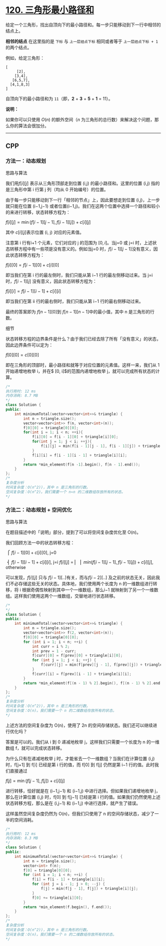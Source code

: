 # [120. 三角形最小路径和](https://leetcode-cn.com/problems/triangle/)

给定一个三角形，找出自顶向下的最小路径和。每一步只能移动到下一行中相邻的结点上。

**相邻的结点** 在这里指的是 `下标` 与 `上一层结点下标` 相同或者等于 `上一层结点下标 + 1` 的两个结点。

 

例如，给定三角形：

```
[
     [2],
    [3,4],
   [6,5,7],
  [4,1,8,3]
]
```

自顶向下的最小路径和为 `11`（即，**2** + **3** + **5** + **1** = 11）。

 

**说明：**

如果你可以只使用 *O*(*n*) 的额外空间（*n* 为三角形的总行数）来解决这个问题，那么你的算法会很加分。

***

## CPP

### 方法一：动态规划

思路与算法

我们用$f[i][j]$ 表示从三角形顶部走到位置 (i,j) 的最小路径和。这里的位置 (i,j) 指的是三角形中第 i 行第 j 列（均从 0 开始编号）的位置。

由于每一步只能移动到下一行「相邻的节点」上，因此要想走到位置 (i,j)，上一步就只能在位置 (i−1,j−1) 或者位置(i−1,j)。我们在这两个位置中选择一个路径和较小的来进行转移，状态转移方程为：

$f[i][j] = \min(f[i-1][j-1], f[i-1][j]) + c[i][j]$

其中 $c[i][j]$表示位置 (i, j) 对应的元素值。

注意第 i 行有i+1 个元素，它们对应的 j 的范围为 $[0,i]$。当j=0 或 j=i 时，上述状态转移方程中有一些项是没有意义的。例如当j=0 时，$f[i-1][j-1]$没有意义，因此状态转移方程为：

$f[i][0] = f[i-1][0] + c[i][0]$

即当我们在第 i 行的最左侧时，我们只能从第 i−1 行的最左侧移动过来。当 j=i 时，$f[i-1][j]$ 没有意义，因此状态转移方程为：

$f[i][i] = f[i-1][i-1] + c[i][i]$

即当我们在第 ii 行的最右侧时，我们只能从第 i−1 行的最右侧移动过来。

最终的答案即为 $f[n-1][0]$到 $f[n-1][n-1]$中的最小值，其中 n 是三角形的行数。

细节

状态转移方程的边界条件是什么？由于我们已经去除了所有「没有意义」的状态，因此边界条件可以定为：

$f[0][0] = c[0][0]$

即在三角形的顶部时，最小路径和就等于对应位置的元素值。这样一来，我们从 1 开始递增地枚举 i，并在$ [0, i]$的范围内递增地枚举 j，就可以完成所有状态的计算。

```cpp
/*
执行用时: 12 ms
内存消耗: 8.7 MB
*/
class Solution {
public:
    int minimumTotal(vector<vector<int>>& triangle) {
        int n = triangle.size();
        vector<vector<int>> f(n, vector<int>(n));
        f[0][0] = triangle[0][0];
        for(int i = 1; i < n; ++i){
            f[i][0] = f[i - 1][0] + triangle[i][0];
            for(int j = 1; j < i; ++j){
                f[i][j] = min(f[i - 1][j - 1], f[i - 1][j]) + triangle[i][j];
            }
            f[i][i] = f[i - 1][i - 1] + triangle[i][i];
        }
        return *min_element(f[n -1].begin(), f[n - 1].end());
    }
};
/*
复杂度分析
时间复杂度：O(n^2))，其中 n 是三角形的行数。
空间复杂度：O(n^2)。我们需要一个 n∗n 的二维数组存放所有的状态。
*/
```



### 方法二：动态规划 + 空间优化

思路与算法

在题目描述中的「说明」部分，提到了可以将空间复杂度优化至 O(n)。

我们回顾方法一中的状态转移方程：

​              ⎧  $f[i−1][0]+c[i][0],$     j=0

​              ⎨  $f[i−1][i−1]+c[i][i],$   j=i
$f[i][j]$ =⎪
​              ⎪  $min(f[i−1][j−1],f[i−1][j])+c[i][j],$ otherwise

可以发现，$f[i][j]$ 只与 $f[i-1][..]$有关，而与$f[i-2][..]$ 及之前的状态无关，因此我们不必存储这些无关的状态。具体地，我们使用两个长度为 n 的一维数组进行转移，将 i 根据奇偶性映射到其中一个一维数组，那么i−1 就映射到了另一个一维数组。这样我们使用这两个一维数组，交替地进行状态转移。

```cpp
/*
*/
class Solution {
public:
    int minimumTotal(vector<vector<int>>& triangle) {
        int n = triangle.size();
        vector<vector<int>> f(2, vector<int>(n));
        f[0][0] = triangle[0][0];
        for (int i = 1; i < n; ++i) {
            int curr = i % 2;
            int prev = 1 - curr;
            f[curr][0] = f[prev][0] + triangle[i][0];
            for (int j = 1; j < i; ++j) {
                f[curr][j] = min(f[prev][j - 1], f[prev][j]) + triangle[i][j];
            }
            f[curr][i] = f[prev][i - 1] + triangle[i][i];
        }
        return *min_element(f[(n - 1) % 2].begin(), f[(n - 1) % 2].end());
    }
};
/*
复杂度分析
时间复杂度：O(n^2))，其中 n 是三角形的行数。
空间复杂度：O(n)。我们需要一个 n 的二维数组存放所有的状态。
*/
```



上述方法的空间复杂度为 O(n)，使用了 2n 的空间存储状态。我们还可以继续进行优化吗？

答案是可以的。我们从 i 到 0 递减地枚举 j，这样我们只需要一个长度为 n 的一维数组 f，就可以完成状态转移。

为什么只有在递减地枚举 j 时，才能省去一个一维数组？当我们在计算位置 (i,j) 时，f[j+1] 到 f[i] 已经是第 i 行的值，而 f[0] 到 f[j] 仍然是第 i−1 行的值。此时我们直接通过

$f[j] = \min(f[j-1], f[j]) + c[i$][j]

进行转移，恰好就是在 (i−1,j−1) 和 (i−1,j) 中进行选择。但如果我们递增地枚举 j，那么在计算位置 (i,j) 时，f[0] 到 f[j−1] 已经是第 i 行的值。如果我们仍然使用上述状态转移方程，那么是在 (i,j−1) 和 (i−1,j) 中进行选择，就产生了错误。

这样虽然空间复杂度仍然为 O(n)，但我们只使用了 n 的空间存储状态，减少了一半的空间消耗。

```cpp
/*
执行用时: 12 ms
内存消耗: 8.3 MB
*/
class Solution {
public:
    int minimumTotal(vector<vector<int>>& triangle) {
        int n = triangle.size();
        vector<int> f(n);
        f[0] = triangle[0][0];
        for (int i = 1; i < n; ++i) {
            f[i] = f[i - 1] + triangle[i][i];
            for (int j = i - 1; j > 0; --j) {
                f[j] = min(f[j - 1], f[j]) + triangle[i][j];
            }
            f[0] += triangle[i][0];
        }
        return *min_element(f.begin(), f.end());
    }
};
/*
复杂度分析
时间复杂度：O(n^2))，其中 n 是三角形的行数。
空间复杂度：O(n)。我们需要一个 n 的二维数组存放所有的状态。
*/
```

